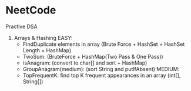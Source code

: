 # NeetCode
Practive DSA
1) Arrays & Hashing
   EASY:
     + FindDuplicate elements in array (Brute Force + HashSet + HashSet Length + HashMap)
     + TwoSum: (BruteForce + HashMap(Two Pass & One Pass))
     + isAnagram: (convert to char[] and sort + HashMap)
     + GroupAnagram(medium): (sort String and putIfAbsent)
   MEDIUM:
     + TopFrequentK: find top K frequent appearances in an array (int[], String[])

